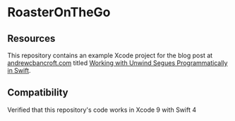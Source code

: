 # RoasterOnTheGo

## Resources
This repository contains an example Xcode project for the blog post at [andrewcbancroft.com](http://www.andrewcbancroft.com) titled [Working with Unwind Segues Programmatically in Swift](https://www.andrewcbancroft.com/2015/12/18/working-with-unwind-segues-programmatically-in-swift/).

## Compatibility
Verified that this repository's code works in Xcode 9 with Swift 4
